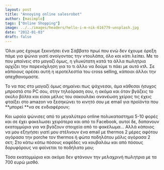 ```yaml
---
layout: post
title: "Annoying online salesrobot"
author: [masimplo]
tags: ["Online Shopping"]
image: ../../images/headers/hello-i-m-nik-616779-unsplash.jpg
date: "2012-01-03"
draft: false
---
```


Όλοι μας έχουμε ξεκινήσει ένα Σάββατο πρωί που ενώ δεν έχουμε όρεξη πάμε για ψώνια γιατί ανοίγοντας την ντουλάπα, όλο και κάτι λείπει. Με το που μπαίνεις στο μαγαζί όμως, η γλυκύτατη κατά τα άλλα πωλητρια αρχίζει την παρενόχληση για το τι άλλο να δούμε τι πάει με αυτό κτλ. Σε κάποιους αρέσει αυτή η ιεροτελεστία του cross selling,  κάποιοι άλλοι την απεχθανομαστε.

Το να πας στο μαγαζί όμως σημαίνει πως ψάχνεσαι, άμα κάθεσαι ήσυχος μπροστά στο PC σου,  στην τηλεόραση σου, η ακόμα και όταν βγάζεις το σκύλο βόλτα και είσαι μέλος του σακουλάκι ανανέωση χείρας τις έχεις φταίξει στο amazon να ξεσηκώνει το κινητό σου με email για προϊόντα που **μπορεί **να σε ενδιαφέρουν;

Και ωραία ψώνισες από το μεγαλύτερο online πολυκαταστημα 5-10 φορές και σε έχει φακελωσει χειρότερα και από το Facebook, αυτοί δε, δαπανουν εκατομμύρια για να βγάζουν στοιχεία από το φακέλωμα… Αλλά κάποιος να μου εξηγήσει γιατί μου στέλνουν ένα email με thermos 2 μέρες αφότου αγόρασα την porche τον thermos ή φώτα ποδηλάτου μόλις αγόρασα 2 σετ; Στο κάτω κάτω πόσους καφέδες να κουβαλάω και από πόσους δορυφόρους να φαίνεται το ποδήλατο μου;

Τόσα εκατομμύρια και ακόμα δεν φτάνουν την μελαχρινή πωλητρια με τα 700 ευρώ μισθό.
